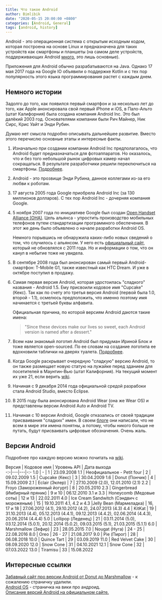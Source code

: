 ```yaml
---
title: Что такое Android
author: Bimlibik
date: "2020-05-15 20:00:00 +0800"
categories: [Android, General]
tags: [android, history]
---
```


Android - это операционная система с открытым исходным кодом, которая построена
на основе Linux и предназначена для таких устройств как смартфоны и планшеты
(на самом деле устройств, поддерживающих Android
[много][2-android-wiki], это лишь основные).

Приложения для Android обычно разрабатываются на Java. Однако 17 мая 2017 года на
Google IO объявили о поддержке Kotlin и с тех пор популярность этого языка
программирования растет с каждым днем.


## Немного истории

Задолго до того, как появился первый смартфон и за несколько лет до того, как
Apple анонсировала свой первый iPhone и iOS, в Пало-Альто (штат Калифорния)
была создана компания Android Inc. Это был далёкий 2003 год. Основателями компании
были Рич Майнер, Ник Сирс, Крис Уайт и Энди Рубин.

Думаю нет смысла подробно описывать дальнейшее развитие. Вместо этого перечислю
основные этапы и интересные факты.

1. Изначально при создании компании Android Inc предполагалось, что Android
   будет предназначаться для фотоаппаратов. Но оказалось, что и без того
   небольшой рынок цифровых камер начал сокращаться. В результате разработчики
   решили переключиться на смартфоны. [Подробнее][1-pcworld-camera-os].

1. Android - это прозвище Энди Рубина, данное коллегами из-за его любви к роботам.

1. 17 августа 2005 года Google приобрела Android Inc (за 130 миллионов долларов).
   С тех пор Android Inc - дочерняя компания Google.

1. 5 ноября 2007 года по инициативе Google был создан [Open Handset Alliance (OHA)][2-open-handset-alliance-wiki]. Цель альянса - упростить производство
   мобильных телефонов путем стандартизации программного обеспечения. В этот же день
   было объявлено о начале разработки Android OS.

   Немного порывшись не обнаружила каких-либо новых сведений о том, что случилось
   с альянсом. У него есть [официальный сайт][3-open-handset-alliance-official],
   который не обновлялся с 2011 года. Но и информации о том, что он канул в небытие
   тоже не увидела.

1. В сентябре 2008 года был анонсирован самый первый Android-смартфон: T-Mobile G1,
   также известный как HTC Dream. И уже в октябре поступил в продажу.

1. Самая первая версия Android, которая удостоилась "сладкого" названия - Android 1.5.
   Ему присвоили кодовое имя "Cupcake" (Кекс). Так как по счету это третья версия
   Android (первой была 1.0, второй - 1.1), осмелюсь предположить, что именно поэтому
   имя начинается с третьей буквы алфавита.

   Официальная причина, по которой версиям Android даются такие имена:
   >"Since these devices make our lives so sweet, each Android version is named
   after a dessert."

1. Всем нам знакомый логотип Android был придуман Ириной Блок и тоже является
   open-sourced. По ее словам на создание логотипа ее вдохновили таблички на дверях туалета. [Подробнее][4-nytimes-android-logo].

1. Когда Google раскрывает очередную "сладкую" версию Android, то он также
   размещает новую статую на лужайке перед зданием для посетителей в Маунтин-Вью
   (штат Калифорния). На текущий момент их уже 21, если верить
   [wiki][5-android-lawn-statues-wiki].

1. Начиная с 9 декабря 2014 года официальной средой разрабоки стала Android Studio,
   вместо Eclipse.

1. В 2015 году была анонсирована Android Wear (она же Wear OS) и представлены
   версии Android Auto и Android TV.

1. Начиная с 10 версии Android, Google отказались от своей традиции присваивания
   "сладких" имен. В своем [блоге][6-blog-evolving-android-brand] они написали, что не всем в мире эти имена понятны, а потому, чтобы
   никого больше не путать, будут присваивать цифровые обозначения. Очень жаль.


## Версии Android

Подробнее про каждую версию можно почитать на [wiki][7-android-version-history-wiki].

Версия | Кодовое имя | Уровень API | Дата выхода  
-:-|---|---|-:-
1.0  | -  | 1  | 23.09.2008
1.1  | Неофициальное - Petit four | 2 | 09.02.2009
1.5  | Cupcake (Кекс) | 3 | 30.04.2009
1.6  | Donut (Пончик) | 4 | 15.09.2009
2.1  | Eclair (Эклер) | 7 | 27.10.2009 (2.0), 12.01.2010 (2.1)
2.2  | Froyo (Замороженный йогурт) | 8 | 20.05.2010
2.3  | Gingerbread (Имбирный пряник) | 9 и 10 | 06.12.2010
3.1 и 3.3 | Honeycomb (Медовые соты) | 12 и 13 | 22.02.2011
4.0  | Ice Cream Sandwitch (Сэндвич с мороженым) | 15 | 19.10.2011
4.1, 4.2 и 4.3  |Jelly Bean (Мармеладка) | 16, 17 и 18 | 27.06.2012 (4.1), 29.10.2012 (4.2), 24.07.2013 (4.3)
4.4  | KitKat | 19 | 31.10.2013 (4.4), 05.12.2013 (4.4.1), 09.12.2013 (4.4.2), 02.06.2014 (4.4.3), 20.06.2014 (4.4.4)
5.0  | Lollipop (Леденец) | 21 | 03.11.2014 (5.0), 03.12.2014 (5.0.1), 20.12.2014 (5.0.2), 09.03.2015 (5.1), 21.03.2015 (5.1.1)
6.0  | Marshmallow (Зефир) | 23 | 28.05.2015
7.0  | Nougat (Нуга) | 24 - 25 | 22.08.2016
8.0  | Oreo | 26 - 27 | 21.08.2017
9.0  | Pie (Пирог) | 28 | 06.08.2018
10.0  | Quince Tart | 29 | 03.09.2019
11.0  | Red Velvet Cake | 30  | 08.09.2020
12.0  | Snow Cone | 31  | 04.10.2021
12.1  | Snow Cone | 32  | 07.03.2022
13.0  | Tiramisu | 33  | 15.08.2022  


## Интересные ссылки

[Забавный сайт про версии Android от Donut до Marshmallow][1-android-history-donut-marshmallow] - к сожалению страничку удалили.  
[Android OS][2-android-wiki] - страничка на вики про андроид.  
[Описание версий Android на официальном сайте.][3-android-doc]  

<!-- Ссылки -->

<!-- Интересные ссылки -->
[1-android-history-donut-marshmallow]: https://www.android.com/intl/en_uk/history/#/donut "android.com"
[2-android-wiki]: https://ru.wikipedia.org/wiki/Android "wikipedia.org"
[3-android-doc]: https://developer.android.com/about/versions "android.com"

<!-- Ссылки по тексту -->
[1-pcworld-camera-os]: https://www.pcworld.com/article/2034723/android-founder-we-aimed-to-make-a-camera-os.html "pcworld.com"
[2-open-handset-alliance-wiki]: https://ru.wikipedia.org/wiki/Open_Handset_Alliance "wikipedia.org"
[3-open-handset-alliance-official]: http://www.openhandsetalliance.com/index.html "openhandsetalliance.com"
[4-nytimes-android-logo]: https://www.nytimes.com/2013/10/13/magazine/who-made-that-android-logo.html "nytimes.com"
[5-android-lawn-statues-wiki]: https://en.wikipedia.org/wiki/Android_lawn_statues "wikipedia.org"
[6-blog-evolving-android-brand]: https://www.blog.google/products/android/evolving-android-brand/ "blog.google"
[7-android-version-history-wiki]: https://ru.wikipedia.org/wiki/%D0%98%D1%81%D1%82%D0%BE%D1%80%D0%B8%D1%8F_%D0%B2%D0%B5%D1%80%D1%81%D0%B8%D0%B9_Android "wikipedia.org"
